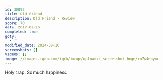```yaml
---
id: 30092
title: Old Friend
description: Old Friend - Review
score: 70
date: 2017-02-26
completed: true
goty:
  - ""
modified_date: 2024-08-16
screenshots: []
videos: []
image: //images.igdb.com/igdb/image/upload/t_screenshot_huge/xo7w4ebyxwu3s2sq8wbd.jpg
---
```

Holy crap. So much happiness.